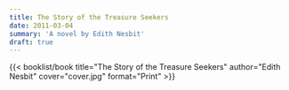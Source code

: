 ```yaml
---
title: The Story of the Treasure Seekers
date: 2011-03-04
summary: 'A novel by Edith Nesbit'
draft: true
---
```


{{< booklist/book
title="The Story of the Treasure Seekers"
author="Edith Nesbit"
cover="cover.jpg"
format="Print" >}}
